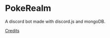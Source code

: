 # PokeRealm
A discord bot made with discord.js and mongoDB.

[Credits](https://github.com/Shadeslayer10)
